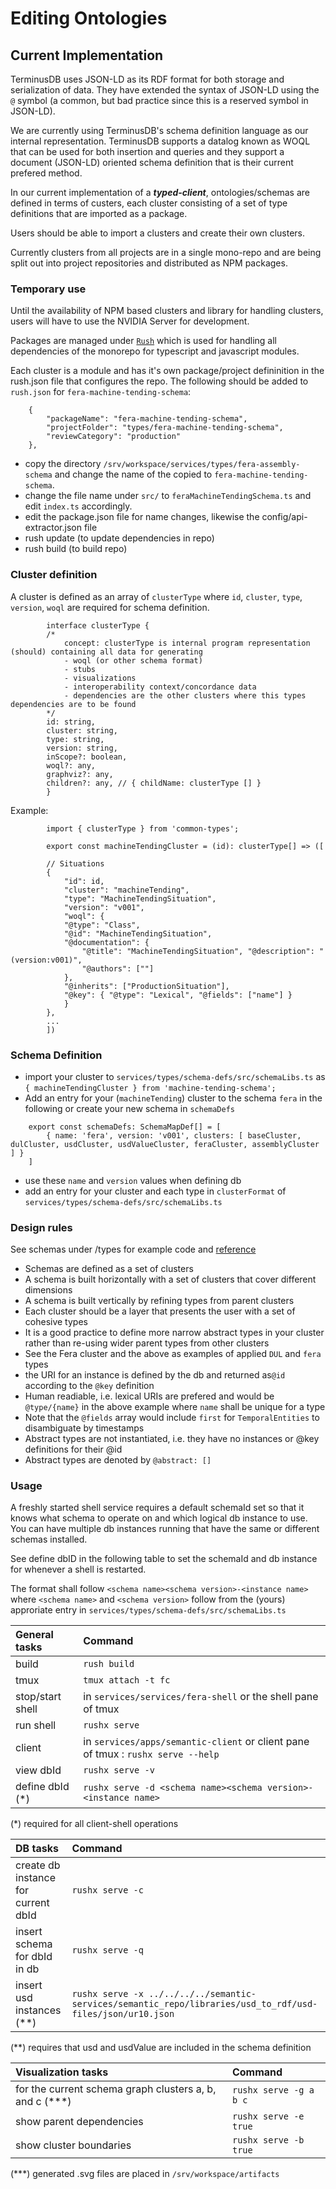 # Editing Ontologies

## Current Implementation

TerminusDB uses JSON-LD as its RDF format for both storage and serialization of data. They have extended the syntax of JSON-LD using the ```@``` symbol (a common, but bad practice since this is a reserved symbol in JSON-LD).

We are currently using TerminusDB's schema definition language as our internal representation. TerminusDB supports a datalog known as WOQL that can be used for both insertion and queries and they support a document (JSON-LD) oriented schema definition that is their current prefered method. 

In our current implementation of a ***typed-client***, ontologies/schemas are defined in terms of custers, each cluster consisting of a set of type definitions that are imported as a package.

Users should be able to import a clusters and create their own clusters.  

Currently clusters from all projects are in a single mono-repo and are being split out into project repositories and distributed as NPM packages.

### Temporary use

Until the availability of NPM based clusters and library for handling clusters, users will have to use the NVIDIA Server for development.

Packages are managed under [```Rush```](https://rushstack.io/) which is used for handling all dependencies of the monorepo for typescript and javascript modules. 

Each cluster is a module and has it's own package/project defininition in the rush.json file that configures the repo. The following should be added to ```rush.json``` for ```fera-machine-tending-schema```:

```
    {
        "packageName": "fera-machine-tending-schema",
        "projectFolder": "types/fera-machine-tending-schema",
        "reviewCategory": "production"
    },
```

  - copy the directory ```/srv/workspace/services/types/fera-assembly-schema``` and change the name of the copied to ```fera-machine-tending-schema```.
  - change the file name under ```src/``` to ```feraMachineTendingSchema.ts```  and edit ```index.ts``` accordingly.
  - edit the package.json file for name changes, likewise the config/api-extractor.json file
  - rush update (to update dependencies in repo)
  - rush build  (to build repo)

###  Cluster definition

A cluster is defined as an array of ```clusterType``` where ```id```, ```cluster```, ```type```, ```version```, ```woql``` are required for schema definition.

```
        interface clusterType {
        /*  
            concept: clusterType is internal program representation (should) containing all data for generating 
            - woql (or other schema format)
            - stubs
            - visualizations
            - interoperability context/concordance data
            - dependencies are the other clusters where this types dependencies are to be found 
        */
        id: string,
        cluster: string,
        type: string,
        version: string,
        inScope?: boolean,
        woql?: any,
        graphviz?: any,
        children?: any, // { childName: clusterType [] }
        }
```

Example: 
```
        import { clusterType } from 'common-types';

        export const machineTendingCluster = (id): clusterType[] => ([

        // Situations
        {
            "id": id,
            "cluster": "machineTending",
            "type": "MachineTendingSituation",
            "version": "v001",
            "woql": {
            "@type": "Class",
            "@id": "MachineTendingSituation",
            "@documentation": {
                "@title": "MachineTendingSituation", "@description": " (version:v001)",
                "@authors": [""]
            },
            "@inherits": ["ProductionSituation"],
            "@key": { "@type": "Lexical", "@fields": ["name"] }
            }
        },
        ...
        ])
```
### Schema Definition

- import your cluster to ```services/types/schema-defs/src/schemaLibs.ts``` as ```{ machineTendingCluster } from 'machine-tending-schema';```
- Add an entry for your (```machineTending```) cluster to the schema ```fera``` in the following or create your new schema in ```schemaDefs```

```
    export const schemaDefs: SchemaMapDef[] = [
        { name: 'fera', version: 'v001', clusters: [ baseCluster, dulCluster, usdCluster, usdValueCluster, feraCluster, assemblyCluster ] } 
    ]
```
- use these ```name``` and ```version``` values when defining db 
- add an entry for your cluster and each type in ```clusterFormat``` of ```services/types/schema-defs/src/schemaLibs.ts``` 

### Design rules

See schemas under /types for example code and [reference](https://terminusdb.com/docs/schema-reference-guide/)
 - Schemas are defined as a set of clusters
 - A schema is built horizontally with a set of clusters that cover different dimensions
 - A schema is built vertically by refining types from parent clusters
 - Each cluster should be a layer that presents the user with a set of cohesive types
 - It is a good practice to define more narrow abstract types in your cluster rather than re-using wider parent types from other clusters
 - See the Fera cluster and the above as examples of applied ```DUL``` and ```fera``` types
 - the URI for an instance is defined by the db and returned as```@id``` according to the ```@key``` definition
 - Human readiable, i.e. lexical URIs are prefered and would be  ```@type/{name}``` in the above example where ```name``` shall be unique for a type
 - Note that the ```@fields``` array would include ```first``` for ```TemporalEntities``` to disambiguate by timestamps 
 - Abstract types are not instantiated, i.e. they have no instances or @key definitions for their @id
 - Abstract types are denoted by ```@abstract: []```
 

### Usage

A freshly started shell service requires a default schemaId set so that it knows what schema to operate on and which logical db instance to use.
You can have multiple db instances running that have the same or different schemas installed.

See define dbID in the following table to set the schemaId and db instance for whenever a shell is restarted. 

The format shall follow ```<schema name><schema version>-<instance name>``` where ```<schema name>``` and ```<schema version>``` follow from the (yours) approriate entry in ```services/types/schema-defs/src/schemaLibs.ts```


| General tasks | Command |
|:--- |:--- |
| build | ```rush build``` |
| tmux | ```tmux attach -t fc``` |
| stop/start shell | in ```services/services/fera-shell```  or the shell pane of tmux |
| run shell | ```rushx serve``` |
| client | in ```services/apps/semantic-client``` or client pane of tmux : ```rushx serve --help``` |
| view dbId | ```rushx serve -v``` |
| define dbId (*)| ```rushx serve -d <schema name><schema version>-<instance name> ```|

(*) required for all client-shell operations

| DB tasks | Command |
|:--- |:--- |
| create db instance for current dbId | ```rushx serve -c``` |
| insert schema for dbId in db | ```rushx serve -q``` |
| insert usd instances (**) | ```rushx serve -x ../../../../semantic-services/semantic_repo/libraries/usd_to_rdf/usd-files/json/ur10.json``` |

(**) requires that usd and usdValue are included in the schema definition


| Visualization tasks | Command |
|:--- |:--- |
| for the current schema graph clusters a, b, and c (***)| ```rushx serve -g a b c``` |
| show parent dependencies | ```rushx serve -e true``` |
| show cluster boundaries | ```rushx serve -b true``` |

(***) generated .svg files are placed in ```/srv/workspace/artifacts```

 